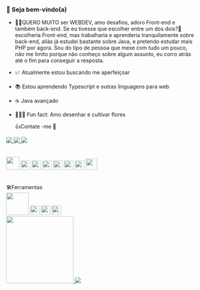 ### 👋	Seja bem-vindo(a)

- 👩‍💻QUERO MUITO ser WEBDEV, amo desafios, adoro Front-end e também back-end.
 Se eu tivesse que escolher entre um dos dois?🤔 escolheria Front-end, mas trabalharia e aprenderia tranquilamente sobre back-end, aliás já estudei bastante sobre Java, e pretendo estudar mais PHP por agora.
 Sou do tipo de pessoa que mexe com tudo um pouco, não me limito porque não conheço sobre algum assunto, eu corro atrás até o fim para conseguir a resposta.
- 📈 Atualmente estou buscando me aperfeiçoar
- 📚 Estou aprendendo Typescript e outras linguagens para web                                   
- ☕ Java avançado
- 🌼👩‍🌾 Fun fact: Amo desenhar e cultivar flores

 
  👍Contate -me 📩
 <div>
  <a href="mailto:morganavrsantos@gmail.com"> <img src="https://img.shields.io/badge/Gmail-D14836?style=for-the-badge&logo=gmail&logoColor=white&link=mailto:morganavrsantos@gmail.com">   </a>
    <a href="https://api.whatsapp.com/send?phone=+55519810245555 "> <img src="https://img.shields.io/badge/WhatsApp-25D366?style=for-the-badge&logo=whatsapp&logoColor=white&link=https://api.whatsapp.com/send?phone=+5551981024555&text=Hello!">   </a>
 <a href="https://www.linkedin.com/in/morgana-viegas-6b963819a/">  <img src="https://img.shields.io/badge/LinkedIn-0077B5?style=for-the-badge&logo=linkedin&logoColor=white"> </a>
 
 </div>
 <br></br>
 
<div>
<img src="https://cdn.jsdelivr.net/gh/devicons/devicon/icons/java/java-plain.svg" height="35" />
 <img src="https://cdn.jsdelivr.net/gh/devicons/devicon/icons/python/python-plain.svg" height="25" />
 <img src="https://cdn.jsdelivr.net/gh/devicons/devicon/icons/html5/html5-plain.svg" height="25"/>
 <img src="https://cdn.jsdelivr.net/gh/devicons/devicon/icons/javascript/javascript-plain.svg"  height="25"/>
 <img src="https://cdn.jsdelivr.net/gh/devicons/devicon/icons/angularjs/angularjs-plain.svg" height="25"/>
 <img src="https://cdn.jsdelivr.net/gh/devicons/devicon/icons/typescript/typescript-original.svg" height="25"/>
 <img src="https://cdn.jsdelivr.net/gh/devicons/devicon/icons/css3/css3-plain.svg" height="25" />
 <img src="https://cdn.jsdelivr.net/gh/devicons/devicon/icons/php/php-plain.svg" height="30" />
</div>
<br> </br>
🛠Ferramentas
<div>
<img src="https://cdn.jsdelivr.net/gh/devicons/devicon/icons/mysql/mysql-plain-wordmark.svg" height="60"/>
<img src="https://cdn.jsdelivr.net/gh/devicons/devicon/icons/git/git-original.svg" height="25"/>
<img src="https://cdn.jsdelivr.net/gh/devicons/devicon/icons/vscode/vscode-original.svg" height="25" />
 <img src="https://cdn.jsdelivr.net/gh/devicons/devicon/icons/photoshop/photoshop-plain.svg" height="25" />
</div>
 <div>
 <a href=" https://github.com/MorganaRau" >
<img height= "180cm" src="https://github-readme-stats.vercel.app/api?username=MorganaRau&show_icons=true&theme=panda" />
<img  src="https://github-readme-stats.vercel.app/api/top-langs/?username=MorganaRau&layout=compact&theme=panda"  />
</div>

